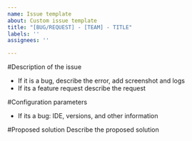 ```yaml
---
name: Issue template
about: Custom issue template
title: "[BUG/REQUEST] - [TEAM] - TITLE"
labels: ''
assignees: ''

---
```


#Description of the issue
* If it is a bug, describe the error, add screenshot and logs
* If its a feature request describe the request

#Configuration parameters
* If its a bug: IDE, versions, and other information

#Proposed solution
Describe the proposed solution
